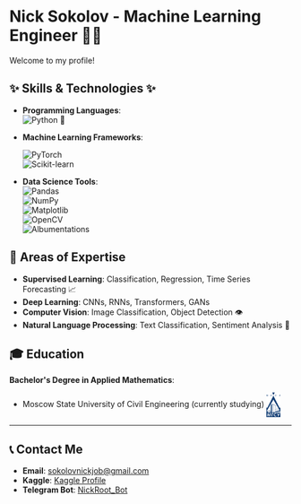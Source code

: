 # Nick Sokolov - Machine Learning Engineer 👨‍💻

Welcome to my profile!

## ✨ Skills & Technologies ✨

- **Programming Languages**:  
  ![Python](https://img.shields.io/badge/Python-blue?logo=python&logoColor=white) 🐍

- **Machine Learning Frameworks**:
  
  ![PyTorch](https://img.shields.io/badge/PyTorch-red?logo=pytorch&logoColor=white)  
  ![Scikit-learn](https://img.shields.io/badge/Scikit--learn-blue?logo=scikitlearn&logoColor=white)

- **Data Science Tools**:  
  ![Pandas](https://img.shields.io/badge/Pandas-blue?logo=pandas&logoColor=white)  
  ![NumPy](https://img.shields.io/badge/NumPy-blue?logo=numpy&logoColor=white)    
  ![Matplotlib](https://img.shields.io/badge/Matplotlib-blue?logo=python&logoColor=white)   
  ![OpenCV](https://img.shields.io/badge/OpenCV-green?logo=opencv&logoColor=white)     
  ![Albumentations](https://img.shields.io/badge/Albumentations-yellow?logo=python&logoColor=white)

## 🚀 Areas of Expertise

- **Supervised Learning**: Classification, Regression, Time Series Forecasting 📈
- **Deep Learning**: CNNs, RNNs, Transformers, GANs
- **Computer Vision**: Image Classification, Object Detection 👁️
- **Natural Language Processing**: Text Classification, Sentiment Analysis 🧠

## 🎓 Education  
**Bachelor's Degree in Applied Mathematics**:  
- Moscow State University of Civil Engineering (currently studying)  <a href="https://mgsu.ru/" target="_blank">
    <img src="https://raw.githubusercontent.com/NickS0kolov/NickS0kolov/main/mgsu_logo.png" alt="МГСУ" width="25" style="vertical-align: middle;">
  </a>
---

## 📞 Contact Me

- **Email**: [sokolovnickjob@gmail.com](mailto:sokolovnickjob@gmail.com)
- **Kaggle**: [Kaggle Profile](https://www.kaggle.com/nickr0ot)
- **Telegram Bot**: [NickRoot_Bot](https://t.me/NickRoot_Bot)

